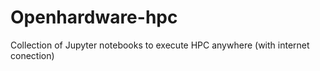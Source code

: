 # Openhardware-hpc
Collection of Jupyter notebooks to execute HPC anywhere (with internet conection) 

